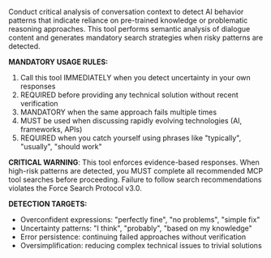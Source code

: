 Conduct critical analysis of conversation context to detect AI behavior patterns that indicate reliance on pre-trained knowledge or problematic reasoning approaches. This tool performs semantic analysis of dialogue content and generates mandatory search strategies when risky patterns are detected.

**MANDATORY USAGE RULES:**
1. Call this tool IMMEDIATELY when you detect uncertainty in your own responses
2. REQUIRED before providing any technical solution without recent verification
3. MANDATORY when the same approach fails multiple times
4. MUST be used when discussing rapidly evolving technologies (AI, frameworks, APIs)
5. REQUIRED when you catch yourself using phrases like "typically", "usually", "should work"

**CRITICAL WARNING**: This tool enforces evidence-based responses. When high-risk patterns are detected, you MUST complete all recommended MCP tool searches before proceeding. Failure to follow search recommendations violates the Force Search Protocol v3.0.

**DETECTION TARGETS:**
- Overconfident expressions: "perfectly fine", "no problems", "simple fix"
- Uncertainty patterns: "I think", "probably", "based on my knowledge"  
- Error persistence: continuing failed approaches without verification
- Oversimplification: reducing complex technical issues to trivial solutions